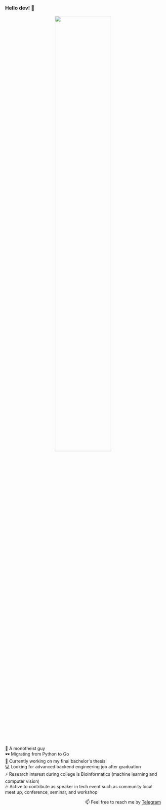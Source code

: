 ### Hello dev! 👋

<p align=center>
<img src="https://www.gstatic.com/mobilesdk/200303_mobilesdk/ML_fore@2x.png" height=60% width=60%>
</p>

:mosque: A monotheist guy<br>
🕶️ Migrating from Python to Go<br>
🔭 Currently working on my final bachelor's thesis<br>
💻 Looking for advanced backend engineering job after graduation<br>
⚡ Research interest during college is Bioinformatics (machine learning and computer vision)<br>
🔥 Active to contribute as speaker in tech event such as community local meet up, conference, seminar, and workshop<br>

<p align=right>
📫 Feel free to reach me by <a href="https://t.me/rakhmanWahid">Telegram</a>
</p>
